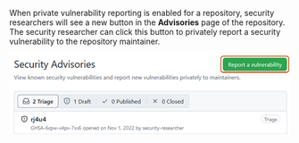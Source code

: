 When private vulnerability reporting is enabled for a repository, security researchers will see a new button in the **Advisories** page of the repository. The security researcher can click this button to privately report a security vulnerability to the repository maintainer. 

![Screenshot showing the "Report a vulnerability" button for a repository where private vulnerability reporting has been enabled.](/assets/images/help/security/report-a-vulnerability-button.png)
